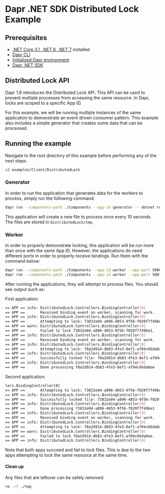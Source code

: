 ﻿# Dapr .NET SDK Distributed Lock Example

## Prerequisites

- [.NET Core 3.1, .NET 6, .NET 7](https://dotnet.microsoft.com/download) installed
- [Dapr CLI](https://docs.dapr.io/getting-started/install-dapr-cli/)
- [Initialized Dapr environment](https://docs.dapr.io/getting-started/install-dapr-selfhost/)
- [Dapr .NET SDK](https://docs.dapr.io/developing-applications/sdks/dotnet/)

## Distributed Lock API
Dapr 1.8 introduces the Distributed Lock API. This API can be used to prevent multiple processes from accessing the same resource. In Dapr, locks are scoped to a specific App ID.

For this example, we will be running multiple instances of the same application to demonstrate an event driven consumer pattern. This example also includes a simple generator that creates some data that can be processed.

## Running the example

Navigate to the root directory of this example before performing any of the next steps.

```bash
cd examples/Client/DistributedLock
```

### Generator
In order to run the application that generates data for the workers to process, simply run the following command:

```bash
dapr run --components-path ./Components --app-id generator -- dotnet run
```

This application will create a new file to process once every 10 seconds. The files are stored in `DistributedLock/tmp`.

### Worker
In order to properly demonstrate locking, this application will be run more than once with the same App ID. However, the applications do need different ports in order to properly receive bindings. Run them with the command below:

```bash
dapr run --components-path ./Components --app-id worker --app-port 5000 -- dotnet run
dapr run --components-path ./Components --app-id worker --app-port 5001 -- dotnet run
```

After running the applications, they will attempt to process files. You should see output such as:

First application:
```bash
== APP == info: DistributedLock.Controllers.BindingController[0]
== APP ==       Received binding event on worker, scanning for work.
== APP == info: DistributedLock.Controllers.BindingController[0]
== APP ==       Attempting to lock: 73832e04-a896-4853-9f56-f020f7f49be1
== APP == warn: DistributedLock.Controllers.BindingController[0]
== APP ==       Failed to lock 73832e04-a896-4853-9f56-f020f7f49be1.
== APP == info: DistributedLock.Controllers.BindingController[0]
== APP ==       Received binding event on worker, scanning for work.
== APP == info: DistributedLock.Controllers.BindingController[0]
== APP ==       Attempting to lock: f8a2d914-db83-4fe3-8ef1-af04c66da0ae
== APP == info: DistributedLock.Controllers.BindingController[0]
== APP ==       Successfully locked file: f8a2d914-db83-4fe3-8ef1-af04c66da0ae
== APP == info: DistributedLock.Controllers.BindingController[0]
== APP ==       Done processing f8a2d914-db83-4fe3-8ef1-af04c66da0ae
```

Second application:
```bash
lers.BindingController[0]
== APP ==       Attempting to lock: 73832e04-a896-4853-9f56-f020f7f49be1
== APP == info: DistributedLock.Controllers.BindingController[0]
== APP ==       Successfully locked file: 73832e04-a896-4853-9f56-f020f7f49be1
== APP == info: DistributedLock.Controllers.BindingController[0]
== APP ==       Done processing 73832e04-a896-4853-9f56-f020f7f49be1
== APP == info: DistributedLock.Controllers.BindingController[0]
== APP ==       Received binding event on worker, scanning for work.
== APP == info: DistributedLock.Controllers.BindingController[0]
== APP ==       Attempting to lock: f8a2d914-db83-4fe3-8ef1-af04c66da0ae
== APP == warn: DistributedLock.Controllers.BindingController[0]
== APP ==       Failed to lock f8a2d914-db83-4fe3-8ef1-af04c66da0ae.
== APP == info: DistributedLock.Controllers.BindingController[0]
```

Note that both apps succeed and fail to lock files. This is due to the two apps attempting to lock the same resource at the same time.

#### Clean up
Any files that are leftover can be safely removed.

```bash
rm -rf ./tmp
```